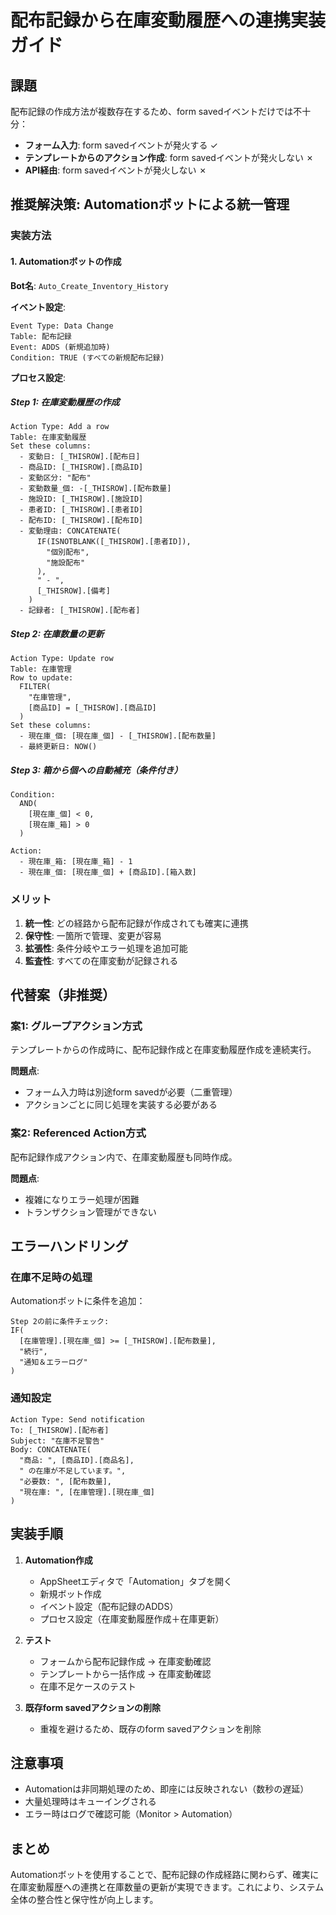 # 配布記録から在庫変動履歴への連携実装ガイド

## 課題

配布記録の作成方法が複数存在するため、form savedイベントだけでは不十分：
- **フォーム入力**: form savedイベントが発火する ✓
- **テンプレートからのアクション作成**: form savedイベントが発火しない ✗
- **API経由**: form savedイベントが発火しない ✗

## 推奨解決策: Automationボットによる統一管理

### 実装方法

#### 1. Automationボットの作成

**Bot名**: `Auto_Create_Inventory_History`

**イベント設定**:
```
Event Type: Data Change
Table: 配布記録
Event: ADDS (新規追加時)
Condition: TRUE (すべての新規配布記録)
```

**プロセス設定**:

##### Step 1: 在庫変動履歴の作成
```
Action Type: Add a row
Table: 在庫変動履歴
Set these columns:
  - 変動日: [_THISROW].[配布日]
  - 商品ID: [_THISROW].[商品ID]
  - 変動区分: "配布"
  - 変動数量_個: -[_THISROW].[配布数量]
  - 施設ID: [_THISROW].[施設ID]
  - 患者ID: [_THISROW].[患者ID]
  - 配布ID: [_THISROW].[配布ID]
  - 変動理由: CONCATENATE(
      IF(ISNOTBLANK([_THISROW].[患者ID]),
        "個別配布",
        "施設配布"
      ),
      " - ",
      [_THISROW].[備考]
    )
  - 記録者: [_THISROW].[配布者]
```

##### Step 2: 在庫数量の更新
```
Action Type: Update row
Table: 在庫管理
Row to update:
  FILTER(
    "在庫管理",
    [商品ID] = [_THISROW].[商品ID]
  )
Set these columns:
  - 現在庫_個: [現在庫_個] - [_THISROW].[配布数量]
  - 最終更新日: NOW()
```

##### Step 3: 箱から個への自動補充（条件付き）
```
Condition:
  AND(
    [現在庫_個] < 0,
    [現在庫_箱] > 0
  )

Action:
  - 現在庫_箱: [現在庫_箱] - 1
  - 現在庫_個: [現在庫_個] + [商品ID].[箱入数]
```

### メリット

1. **統一性**: どの経路から配布記録が作成されても確実に連携
2. **保守性**: 一箇所で管理、変更が容易
3. **拡張性**: 条件分岐やエラー処理を追加可能
4. **監査性**: すべての在庫変動が記録される

## 代替案（非推奨）

### 案1: グループアクション方式

テンプレートからの作成時に、配布記録作成と在庫変動履歴作成を連続実行。

**問題点**:
- フォーム入力時は別途form savedが必要（二重管理）
- アクションごとに同じ処理を実装する必要がある

### 案2: Referenced Action方式

配布記録作成アクション内で、在庫変動履歴も同時作成。

**問題点**:
- 複雑になりエラー処理が困難
- トランザクション管理ができない

## エラーハンドリング

### 在庫不足時の処理

Automationボットに条件を追加：

```
Step 2の前に条件チェック:
IF(
  [在庫管理].[現在庫_個] >= [_THISROW].[配布数量],
  "続行",
  "通知＆エラーログ"
)
```

### 通知設定

```
Action Type: Send notification
To: [_THISROW].[配布者]
Subject: "在庫不足警告"
Body: CONCATENATE(
  "商品: ", [商品ID].[商品名],
  " の在庫が不足しています。",
  "必要数: ", [配布数量],
  "現在庫: ", [在庫管理].[現在庫_個]
)
```

## 実装手順

1. **Automation作成**
   - AppSheetエディタで「Automation」タブを開く
   - 新規ボット作成
   - イベント設定（配布記録のADDS）
   - プロセス設定（在庫変動履歴作成＋在庫更新）

2. **テスト**
   - フォームから配布記録作成 → 在庫変動確認
   - テンプレートから一括作成 → 在庫変動確認
   - 在庫不足ケースのテスト

3. **既存form savedアクションの削除**
   - 重複を避けるため、既存のform savedアクションを削除

## 注意事項

- Automationは非同期処理のため、即座には反映されない（数秒の遅延）
- 大量処理時はキューイングされる
- エラー時はログで確認可能（Monitor > Automation）

## まとめ

Automationボットを使用することで、配布記録の作成経路に関わらず、確実に在庫変動履歴への連携と在庫数量の更新が実現できます。これにより、システム全体の整合性と保守性が向上します。